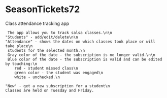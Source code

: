 # SeasonTickets72
 Class attendance tracking app
 
     The app allows you to track salsa classes.\n\n
    "Students" - add/edit/delete\n\n
    "Attendance" - shows the dates on which classes took place or will take place\n
     students for the selected month.\n
     Gray color of the date - the subscription is no longer valid.\n\n
     Blue color of the date - the subscription is valid and can be edited by touching:\n
        red - student missed class\n
        green color - the student was engaged\n
        white - unchecked.\n

    "New" - get a new subscription for a student\n
    Classes are held on Tuesday and Friday.
